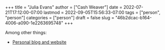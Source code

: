 +++
title = "Julia Evans"
author = ["Cash Weaver"]
date = 2022-07-21T17:12:00-07:00
lastmod = 2022-09-05T15:56:33-07:00
tags = ["person", "person"]
categories = ["person"]
draft = false
slug = "46b2dcac-b164-4006-a090-1e2263695748"
+++

Among other things:

-   [Personal blog and website](https://jvns.ca)
